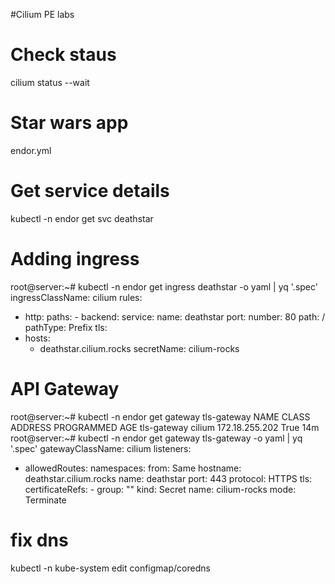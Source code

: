 #Cilium PE labs

# Check staus
cilium status --wait

# Star wars app
endor.yml

# Get service details
kubectl -n endor get svc deathstar

# Adding ingress
root@server:~# kubectl -n endor get ingress deathstar -o yaml | yq '.spec'
ingressClassName: cilium
rules:
  - http:
      paths:
        - backend:
            service:
              name: deathstar
              port:
                number: 80
          path: /
          pathType: Prefix
tls:
  - hosts:
      - deathstar.cilium.rocks
    secretName: cilium-rocks

# API Gateway
root@server:~# kubectl -n endor get gateway tls-gateway
NAME          CLASS    ADDRESS          PROGRAMMED   AGE
tls-gateway   cilium   172.18.255.202   True         14m
root@server:~# kubectl -n endor get gateway tls-gateway -o yaml | yq '.spec'
gatewayClassName: cilium
listeners:
  - allowedRoutes:
      namespaces:
        from: Same
    hostname: deathstar.cilium.rocks
    name: deathstar
    port: 443
    protocol: HTTPS
    tls:
      certificateRefs:
        - group: ""
          kind: Secret
          name: cilium-rocks
      mode: Terminate

# fix dns
kubectl -n kube-system edit configmap/coredns







